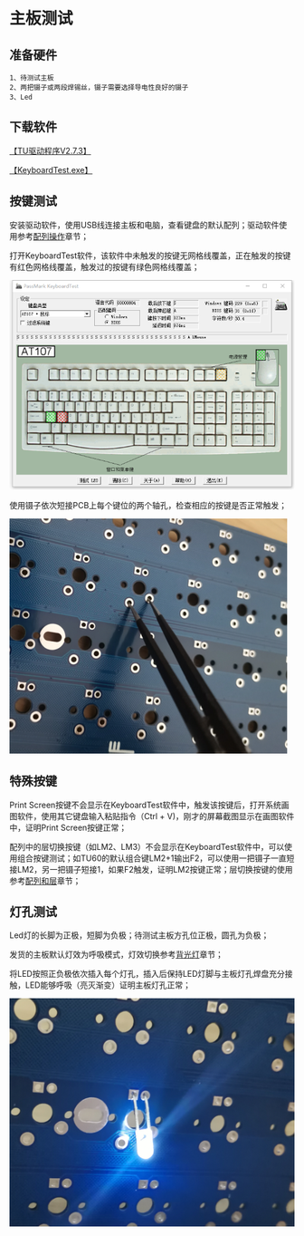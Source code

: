 # 主板测试

## 准备硬件

	1、待测试主板
	2、两把镊子或两段焊锡丝，镊子需要选择导电性良好的镊子
	3、Led

## 下载软件

[【TU驱动程序V2.7.3】](https://tuusermanual.oss-cn-beijing.aliyuncs.com/Driver/TuKeyboardDriverSetup_2_7_3.exe)

[【KeyboardTest.exe】](https://tuusermanual.oss-cn-beijing.aliyuncs.com/Tool/keyboardtest.exe)

## 按键测试

安装驱动软件，使用USB线连接主板和电脑，查看键盘的默认配列；驱动软件使用参考[配列操作](../使用/配列操作.md)章节；



打开KeyboardTest软件，该软件中未触发的按键无网格线覆盖，正在触发的按键有红色网格线覆盖，触发过的按键有绿色网格线覆盖；

![KeyboardTest软件](img/KeyboardTest.png)

使用镊子依次短接PCB上每个键位的两个轴孔，检查相应的按键是否正常触发；

![短接轴孔](img/TestKey.png)


## 特殊按键
Print Screen按键不会显示在KeyboardTest软件中，触发该按键后，打开系统画图软件，使用其它键盘输入粘贴指令（Ctrl + V)，刚才的屏幕截图显示在画图软件中，证明Print Screen按键正常；

配列中的层切换按键（如LM2、LM3）不会显示在KeyboardTest软件中，可以使用组合按键测试；如TU60的默认组合键LM2+1输出F2，可以使用一把镊子一直短接LM2，另一把镊子短接1，如果F2触发，证明LM2按键正常；层切换按键的使用参考[配列和层](../使用/配列和层.md)章节；

## 灯孔测试

Led灯的长脚为正极，短脚为负极；待测试主板方孔位正极，圆孔为负极；

发货的主板默认灯效为呼吸模式，灯效切换参考[背光灯](../使用/背光灯.md)章节；

将LED按照正负极依次插入每个灯孔，插入后保持LED灯脚与主板灯孔焊盘充分接触，LED能够呼吸（亮灭渐变）证明主板灯孔正常；

![短接轴孔](img/TestLed.png)



